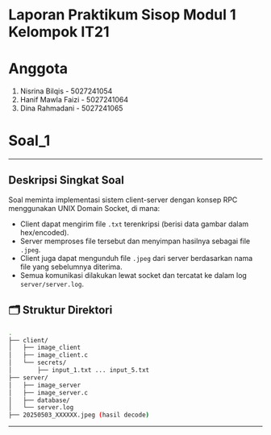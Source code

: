 # Laporan Praktikum Sisop Modul 1 Kelompok IT21
# Anggota
1. Nisrina Bilqis - 5027241054
2. Hanif Mawla Faizi - 5027241064
3. Dina Rahmadani - 5027241065

# Soal_1
---

##  Deskripsi Singkat Soal
Soal meminta implementasi sistem client-server dengan konsep RPC menggunakan UNIX Domain Socket, di mana:
- Client dapat mengirim file `.txt` terenkripsi (berisi data gambar dalam hex/encoded).
- Server memproses file tersebut dan menyimpan hasilnya sebagai file `.jpeg`.
- Client juga dapat mengunduh file `.jpeg` dari server berdasarkan nama file yang sebelumnya diterima.
- Semua komunikasi dilakukan lewat socket dan tercatat ke dalam log `server/server.log`.

## 🗂️ Struktur Direktori

```bash
.
├── client/
│   ├── image_client
│   ├── image_client.c
│   └── secrets/
│       ├── input_1.txt ... input_5.txt
├── server/
│   ├── image_server
│   ├── image_server.c
│   ├── database/
│   └── server.log
├── 20250503_XXXXXX.jpeg (hasil decode)
```
---

